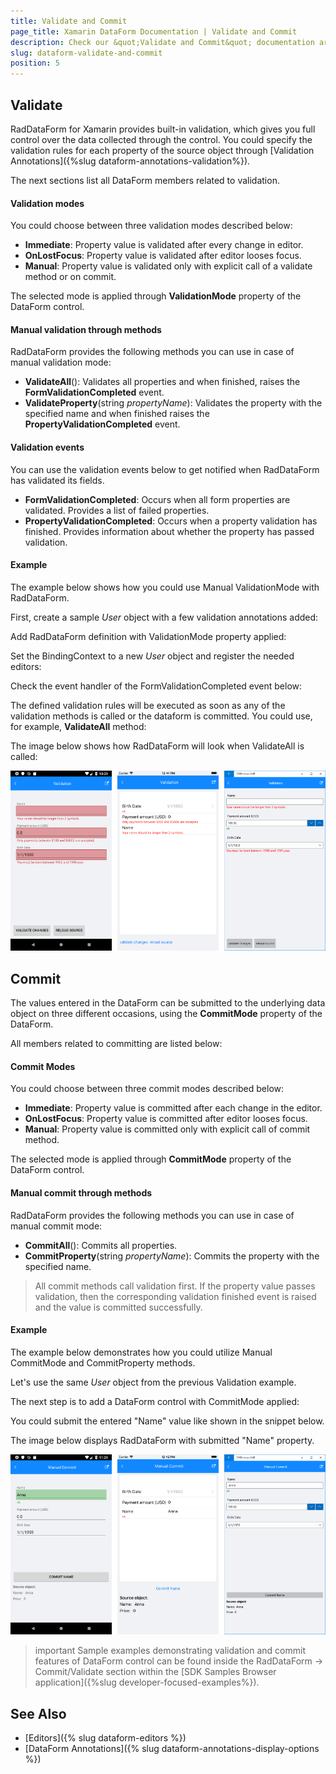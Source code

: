 ```yaml
---
title: Validate and Commit
page_title: Xamarin DataForm Documentation | Validate and Commit
description: Check our &quot;Validate and Commit&quot; documentation article for Telerik DataForm for Xamarin control.
slug: dataform-validate-and-commit
position: 5
---
```


## Validate

RadDataForm for Xamarin provides built-in validation, which gives you full control over the data collected through the control. You could specify the validation rules for each property of the source object through [Validation Annotations]({%slug dataform-annotations-validation%}).

The next sections list all DataForm members related to validation.

#### Validation modes

You could choose between three validation modes described below:

* **Immediate**: Property value is validated after every change in editor. 
* **OnLostFocus**: Property value is validated after editor looses focus.
* **Manual**: Property value is validated only with explicit call of a validate method or on commit.

The selected mode is applied through **ValidationMode** property of the DataForm control.

#### Manual validation through methods

RadDataForm provides the following methods you can use in case of manual validation mode:

* **ValidateAll**(): Validates all properties and when finished, raises the **FormValidationCompleted** event.
* **ValidateProperty**(string *propertyName*): Validates the property with the specified name and when finished raises the **PropertyValidationCompleted** event.

#### Validation events

You can use the validation events below to get notified when RadDataForm has validated its fields.

* **FormValidationCompleted**: Occurs when all form properties are validated. Provides a list of failed properties.
* **PropertyValidationCompleted**: Occurs when a property validation has finished. Provides information about whether the property has passed validation.

#### Example

The example below shows how you could use Manual ValidationMode with RadDataForm.

First, create a sample *User* object with a few validation annotations added:

<snippet id='dataform-validate-source' />

Add RadDataForm definition with ValidationMode property applied:

<snippet id='dataform-validate-xaml' />

Set the BindingContext to a new *User* object and register the needed editors:

<snippet id='dataform-validate-code' />

Check the event handler of the FormValidationCompleted event below:

<snippet id='dataform-validate-event-code' />

The defined validation rules will be executed as soon as any of the validation methods is called or the dataform is committed. You could use, for example, **ValidateAll** method:

<snippet id='dataform-validate-method' />

The image below shows how RadDataForm will look when ValidateAll is called:

![DataForm Validate](images/dataform_validation.png)

## Commit

The values entered in the DataForm can be submitted to the underlying data object on three different occasions, using the **CommitMode** property of the DataForm. 

All members related to committing are listed below:

#### Commit Modes

You could choose between three commit modes described below:

* **Immediate**: Property value is committed after each change in the editor. 
* **OnLostFocus**: Property value is committed after editor looses focus.
* **Manual**: Property value is committed only with explicit call of commit method.

The selected mode is applied through **CommitMode** property of the DataForm control.

#### Manual commit through methods

RadDataForm provides the following methods you can use in case of manual commit mode:

* **CommitAll**(): Commits all properties.
* **CommitProperty**(string *propertyName*): Commits the property with the specified name.

> All commit methods call validation first. If the property value passes validation, then the corresponding validation finished event is raised and the value is committed successfully.

#### Example

The example below demonstrates how you could utilize Manual CommitMode and CommitProperty methods.

Let's use the same *User* object from the previous Validation example.

The next step is to add a DataForm control with CommitMode applied:

<snippet id='dataform-commit-xaml' />

You could submit the entered "Name" value like shown in the snippet below. 

<snippet id='dataform-commit-method' />

The image below displays RadDataForm with submitted "Name" property.

![DataForm Commit](images/dataform_commit.png)

>important Sample examples demonstrating validation and commit features of DataForm control can be found inside the RadDataForm -> Commit/Validate section within the [SDK Samples Browser application]({%slug developer-focused-examples%}).

## See Also

- [Editors]({% slug dataform-editors %})
- [DataForm Annotations]({% slug dataform-annotations-display-options %})